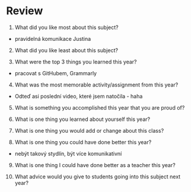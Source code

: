 # Review

1. What did you like most about this subject?
- pravidelná komunikace Justina

2. What did you like least about this subject?


3. What were the top 3 things you learned this year?
- pracovat s GitHubem, Grammarly

4. What was the most memorable activity/assignment from this year?
- Odteď asi poslední video, které jsem natočila - haha

5. What is something you accomplished this year that you are proud of?


6. What is one thing you learned about yourself this year?


7. What is one thing you would add or change about this class?


8. What is one thing you could have done better this year?
- nebýt takový stydlín, být více komunikativní

9. What is one thing I could have done better as a teacher this year?


10. What advice would you give to students going into this subject next year?
